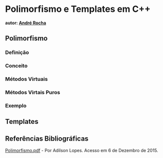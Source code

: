 # Polimorfismo e Templates em C++
**autor: [André Rocha](http://github.com/andrecgro)**

## Polimorfismo

### Definição

### Conceito

### Métodos Virtuais

### Métodos Virtais Puros

### Exemplo

## Templates

## Referências Bibliográficas

[Polimorfismo.pdf](https://www.dimap.ufrn.br/~adilson/DIm327/Polimorfismo.pdf) - Por Adilson Lopes. Acesso em 6 de Dezembro de 2015.